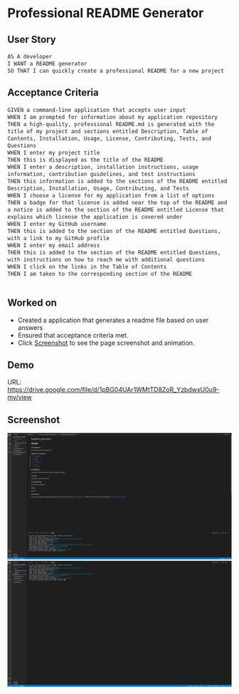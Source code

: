 # Professional README Generator

## User Story
```
AS A developer
I WANT a README generator
SO THAT I can quickly create a professional README for a new project

```

## Acceptance Criteria
```
GIVEN a command-line application that accepts user input
WHEN I am prompted for information about my application repository
THEN a high-quality, professional README.md is generated with the title of my project and sections entitled Description, Table of Contents, Installation, Usage, License, Contributing, Tests, and Questions
WHEN I enter my project title
THEN this is displayed as the title of the README
WHEN I enter a description, installation instructions, usage information, contribution guidelines, and test instructions
THEN this information is added to the sections of the README entitled Description, Installation, Usage, Contributing, and Tests
WHEN I choose a license for my application from a list of options
THEN a badge for that license is added near the top of the README and a notice is added to the section of the README entitled License that explains which license the application is covered under
WHEN I enter my GitHub username
THEN this is added to the section of the README entitled Questions, with a link to my GitHub profile
WHEN I enter my email address
THEN this is added to the section of the README entitled Questions, with instructions on how to reach me with additional questions
WHEN I click on the links in the Table of Contents
THEN I am taken to the corresponding section of the README


```

## Worked on
- Created a application that generates a readme file based on user answers
- Ensured that acceptance criteria met.
- Click [Screenshot](#screenshot) to see the page screenshot and animation.

## Demo 

URL: https://drive.google.com/file/d/1pBG04UAr1WMtTD8ZoR_YzbdwxU0u9-my/view

## Screenshot
![image](./media/Screenshot1.png)
![image](./media/Screenshot.png)